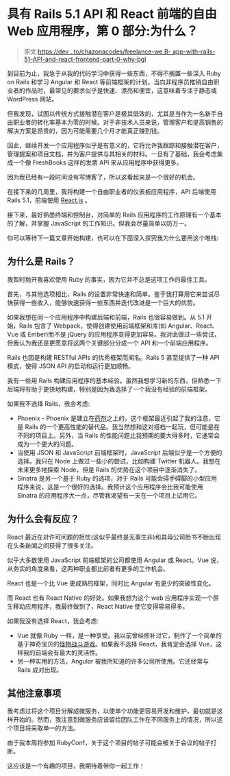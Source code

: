 # 具有 Rails 5.1 API 和 React 前端的自由 Web 应用程序，第 0 部分:为什么？

> 原文:[https://dev . to/chazonacodes/freelance-we B- app-with-rails-51-API-and-react-frontend-part-0-why-bgl](https://dev.to/chazonacodes/freelance-web-app-with-rails-51-api-and-react-frontend-part-0-why-bgl)

到目前为止，我急于从我的代码学习中获得一些东西，不得不搁置一些深入 Ruby on Rails 和学习 Angular 和 React 等前端框架的计划。当向非程序员推销自由职业者的作品时，最常见的要求似乎是快速、漂亮和便宜，这意味着专注于静态或 WordPress 网站。

但我发现，试图以传统方式接触潜在客户是极其低效的，尤其是当作为一名新手自由职业者的转化率基本为零的时候。对于非技术人员来说，管理客户和提高销售的解决方案是昂贵的，因为可能需要几个月才能真正赚到钱。

因此，继续开发一个应用程序似乎是有意义的，它将允许我跟踪和接触潜在客户，管理提案和项目文档，并为客户提供与其相关的材料。一旦有了基础，我会考虑集成一个像 FreshBooks 这样的发票 API 来从应用程序中获得更多。

因为我已经有一段时间没有写博客了，所以这看起来是一个很好的机会。

在接下来的几周里，我将构建一个自由职业者的仪表板应用程序，API 后端使用 Rails 5.1，前端使用 [React.js](https://reactjs.org/) 。

接下来，最好熟悉终端和控制台，对简单的 Rails 应用程序的工作原理有一个基本的了解，并掌握 JavaScript 的工作知识。但我会尽量简单以防万一。

你可以等待下一篇文章开始构建，也可以在下面深入探究我为什么要用这个堆栈:

## 为什么是 Rails？

我暂时抛开我喜欢使用 Ruby 的事实，因为它并不总是这项工作的最佳工具。

首先，与其他选项相比，Rails 的设置非常快速和简单。鉴于我打算用它来尝试尽快获得一些收入，能够快速获得一些东西并迭代改进是一个巨大的优势。

如果我想在同一个应用程序中构建后端和前端，Rails 也很容易做到。从 5.1 开始，Rails 包含了 Webpack，使得创建使用前端框架和库(如 Angular、React、Vue 或 Ember)而不是 jQuery 的应用程序变得更加容易。我对此做过一些尝试，但我认为我还是更愿意将这两个关键部分分成一个 API 和一个前端应用程序。

Rails 也因是构建 RESTful APIs 的优秀框架而闻名。Rails 5 甚至提供了一种 API 模式，使得 JSON API 的启动和运行更加顺畅。

我有一些用 Rails 构建应用程序的基本经验。虽然我想学习新的东西，但熟悉一下后端将有助于更快地构建，特别是因为我选择了一个我没有经验的前端框架。

如果我不选择 Rails，我会考虑:

*   Phoenix - Phoenix 是建立在[药剂](https://elixir-lang.org/)之上的，这个框架最近引起了我的注意，它是 Rails 的一个更高性能的替代品。我当然想和这对搭档一起玩，但可能是在不同的项目上。另外，当 Rails 的性能问题比我预期的要大得多时，它通常会成为一个更大的问题。
*   当使用 JSON 和 JavaScript 前端框架时，JavaScript 后端似乎是一个方便的选择。我只在 Node 上做过一些小的尝试，比如构建 Twitter 机器人。我想在未来更多地探索 Node，但是 Rails 的优势在这个项目中逐渐消失了。
*   Sinatra 是另一个基于 Ruby 的选项，对于 Rails 可能会碍手碍脚的小型应用程序来说，这是一个很好的选择。我预计这个应用程序会比我可能使用 Sinatra 的应用程序大一点，尽管我渴望有一天在一个项目上试用它。

## 为什么会有反应？

React 最近在对许可问题的担忧(这似乎最终是无事生非)和其母公司脸书不断出现在头条新闻之间获得了很多关注。

似乎大多数使用 JavaScript 前端框架的公司都使用 Angular 或 React。Vue 说，从务实的角度来看，这两种职业都比前者有更多的工作机会。

React 也是一个比 Vue 更成熟的框架，同时比 Angular 有更少的突破性变化。

而 React 也有 React Native 的好处。如果我想为这个 web 应用程序实现一个原生移动应用程序，我最终做到了，React Native 使它变得容易得多。

如果我没有选择 React，我会考虑:

*   Vue 就像 Ruby 一样，是一种享受。我以前曾经修补过它，制作了一个简单的基于神奇宝贝的[怪物战斗游戏](https://codepen.io/chznbaum/full/GWqpqj)。如果我不选择 React，我肯定会选择 Vue，这样我的前端会有最大的灵活性。
*   另一种实用的方法，Angular 被我所知道的许多公司所使用。它还经常与 Rails 成对出现。

## 其他注意事项

我考虑过将这个项目分解成微服务，以使单个功能更容易开发和维护，最初就是这样开始的。然而，我注意到微服务应该留给团队工作在不同服务上的情况，所以这个项目将采取单一的方法。

由于我本周将参加 RubyConf，关于这个项目的帖子可能会被关于会议的帖子打断。

这应该是一个有趣的项目，我期待着带你一起工作！